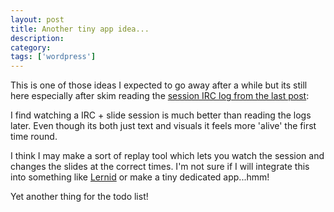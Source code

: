 ```yaml
---
layout: post
title: Another tiny app idea...
description: 
category:
tags: ['wordpress']
---
```


This is one of those ideas I expected to go away after a while but its still here especially after skim reading the <a href="http://cbaggers.wordpress.com/2011/08/25/my-reading-for-tonight/">session IRC log from the last post</a>:



I find watching a IRC + slide session is much better than reading the logs later. Even though its both just text and visuals it feels more 'alive' the first time round.

I think I may make a sort of replay tool which lets you watch the session and changes the slides at the correct times. I'm not sure if I will integrate this into something like <a href="https://wiki.ubuntu.com/Lernid">Lernid</a> or make a tiny dedicated app...hmm!



Yet another thing for the todo list!